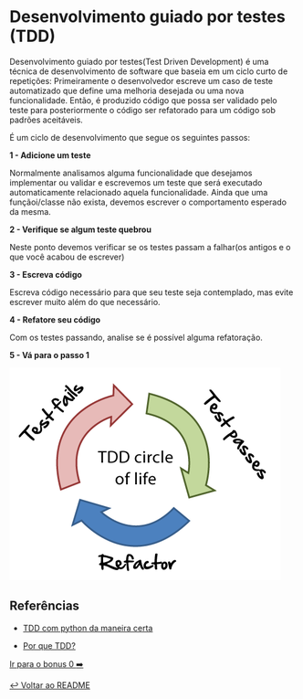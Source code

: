 # Desenvolvimento guiado por testes (TDD)

Desenvolvimento guiado por testes(Test Driven Development) é uma técnica de desenvolvimento de software que baseia em um ciclo curto de repetições: Primeiramente o desenvolvedor escreve um caso de teste automatizado que define uma melhoria desejada ou uma nova funcionalidade. Então, é produzido código que possa ser validado pelo teste para posteriormente o código ser refatorado para um código sob padrões aceitáveis.

É um ciclo de desenvolvimento que segue os seguintes passos:

**1 - Adicione um teste**

Normalmente analisamos alguma funcionalidade que desejamos implementar ou validar e escrevemos um teste que será executado automaticamente relacionado aquela funcionalidade.
Ainda que uma funçãoi/classe não exista, devemos escrever o comportamento esperado da mesma.

**2 - Verifique se algum teste quebrou**

Neste ponto devemos verificar se os testes passam a falhar(os antigos e o que você acabou de escrever)

**3 - Escreva código**

Escreva código necessário para que seu teste seja contemplado, mas evite escrever muito além do que necessário.

**4 - Refatore seu código**

Com os testes passando, analise se é possível alguma refatoração.

**5 - Vá para o passo 1**

![Círculo do TDD](tdd.png "Ciclo do tdd")

## Referências

- [TDD com python da maneira certa](https://ericstk.wordpress.com/2013/06/24/tdd-com-python-como-aprender-de-forma-certa/)

- [Por que TDD?](http://aprenda-python.blogspot.com.br/2016/10/por-que-tdd.html)

[Ir para o bonus 0 :arrow_right:](bonus00.md)

[:leftwards_arrow_with_hook: Voltar ao README ](README.md)
